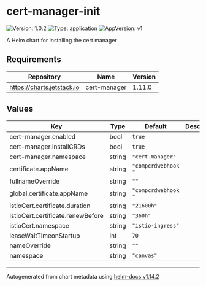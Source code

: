 # cert-manager-init

![Version: 1.0.2](https://img.shields.io/badge/Version-1.0.2-informational?style=flat-square) ![Type: application](https://img.shields.io/badge/Type-application-informational?style=flat-square) ![AppVersion: v1](https://img.shields.io/badge/AppVersion-v1-informational?style=flat-square)

A Helm chart for installing the cert manager

## Requirements

| Repository | Name | Version |
|------------|------|---------|
| https://charts.jetstack.io | cert-manager | 1.11.0 |

## Values

| Key | Type | Default | Description |
|-----|------|---------|-------------|
| cert-manager.enabled | bool | `true` |  |
| cert-manager.installCRDs | bool | `true` |  |
| cert-manager.namespace | string | `"cert-manager"` |  |
| certificate.appName | string | `"compcrdwebhook "` |  |
| fullnameOverride | string | `""` |  |
| global.certificate.appName | string | `"compcrdwebhook "` |  |
| istioCert.certificate.duration | string | `"21600h"` |  |
| istioCert.certificate.renewBefore | string | `"360h"` |  |
| istioCert.namespace | string | `"istio-ingress"` |  |
| leaseWaitTimeonStartup | int | `70` |  |
| nameOverride | string | `""` |  |
| namespace | string | `"canvas"` |  |

----------------------------------------------
Autogenerated from chart metadata using [helm-docs v1.14.2](https://github.com/norwoodj/helm-docs/releases/v1.14.2)
